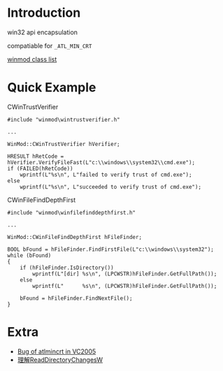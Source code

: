 # Introduction #

win32 api encapsulation

compatiable for `_ATL_MIN_CRT`

[winmod class list](WinModClasses.md)

# Quick Example #

CWinTrustVerifier
```
#include "winmod\wintrustverifier.h"

...

WinMod::CWinTrustVerifier hVerifier;

HRESULT hRetCode = hVerifier.VerifyFileFast(L"c:\\windows\\system32\\cmd.exe");
if (FAILED(hRetCode))
    wprintf(L"%s\n", L"failed to verify trust of cmd.exe");
else
    wprintf(L"%s\n", L"succeeded to verify trust of cmd.exe");
```


CWinFileFindDepthFirst
```
#include "winmod\winfilefinddepthfirst.h"

...

WinMod::CWinFileFindDepthFirst hFileFinder;

BOOL bFound = hFileFinder.FindFirstFile(L"c:\\windows\\system32");
while (bFound)
{
    if (hFileFinder.IsDirectory())
        wprintf(L"[dir] %s\n", (LPCWSTR)hFileFinder.GetFullPath());
    else
        wprintf(L"      %s\n", (LPCWSTR)hFileFinder.GetFullPath());

    bFound = hFileFinder.FindNextFile();
}
```


# Extra #
  * [Bug of atlmincrt in VC2005](BugOfAtlMinCrtInVC2005.md)
  * [理解ReadDirectoryChangesW](UnderstandingReadDirectoryChangesW_CN.md)